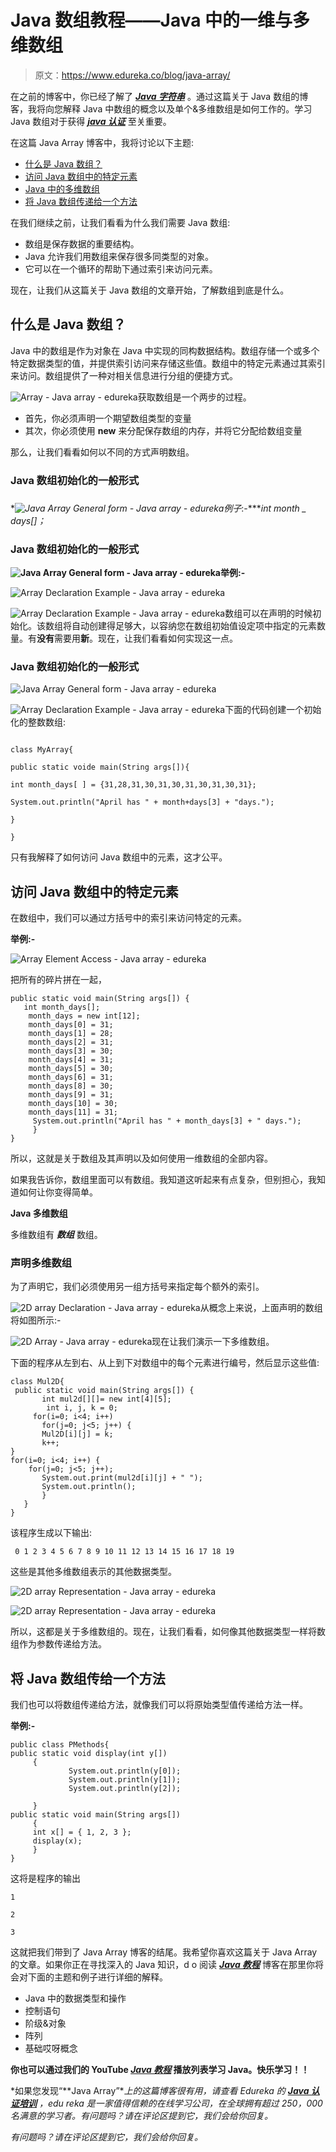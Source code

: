 # Java 数组教程——Java 中的一维与多维数组

> 原文：<https://www.edureka.co/blog/java-array/>

在之前的博客中，你已经了解了 ***[Java 字符串](https://www.edureka.co/blog/java-string/)*** 。通过这篇关于 Java 数组的博客，我将向您解释 Java 中数组的概念以及单个&多维数组是如何工作的。学习 Java 数组对于获得 ***[java 认证](https://www.edureka.co/java-j2ee-soa-training)*** 至关重要。

在这篇 Java Array 博客中，我将讨论以下主题:

*   [什么是 Java 数组？](#WhatisJavaArray?)
*   [访问 Java 数组中的特定元素](#AccessingaSpecificElementinaJavaArray)
*   [Java 中的多维数组](#MultidimensionalArraysinJava)
*   [将 Java 数组传递给一个方法](#PassingJavaArraytoaMethod)

在我们继续之前，让我们看看为什么我们需要 Java 数组:

*   数组是保存数据的重要结构。
*   Java 允许我们用数组来保存很多同类型的对象。
*   它可以在一个循环的帮助下通过索引来访问元素。



现在，让我们从这篇关于 Java 数组的文章开始，了解数组到底是什么。

## **什么是 Java 数组？**

Java 中的数组是作为对象在 Java 中实现的同构数据结构。数组存储一个或多个特定数据类型的值，并提供索引访问来存储这些值。数组中的特定元素通过其索引来访问。数组提供了一种对相关信息进行分组的便捷方式。

![Array - Java array - edureka](img/611d6fe1b2b0df9b1f85284494894a45.png)获取数组是一个两步的过程。

*   首先，你必须声明一个期望数组类型的变量
*   其次，你必须使用 **new** 来分配保存数组的内存，并将它分配给数组变量

那么，让我们看看如何以不同的方式声明数组。

### **Java 数组初始化的一般形式**

### 

**![Java Array General form - Java array - edureka](img/bc841ee924290f365c8abdcc728ec05d.png)例子*:-****int month _ days[]；* 

### **Java 数组初始化的一般形式**

**![Java Array General form - Java array - edureka](img/7085fe4878d5aa4e05f0f0177843b92f.png)举例:-** 

![Array Declaration Example - Java array - edureka](img/a3f9bd863f2359359d0e349a0f73756c.png)

![Array Declaration Example - Java array - edureka](img/619e5c27bb27342d6c17e32b6259cab1.png)数组可以在声明的时候初始化。该数组将自动创建得足够大，以容纳您在数组初始值设定项中指定的元素数量。有**没有**需要用**新**。现在，让我们看看如何实现这一点。

### **Java 数组初始化的一般形式**

![Java Array General form - Java array - edureka](img/8e75d22da71133e7deeedd015645873b.png)

![Array Declaration Example - Java array - edureka](img/0e481c7db05a19bb60bebe58c139f456.png)下面的代码创建一个初始化的整数数组:

```

class MyArray{

public static voide main(String args[]){

int month_days[ ] = {31,28,31,30,31,30,31,30,31,30,31};

System.out.println("April has " + month+days[3] + "days.");

}

}

```

只有我解释了如何访问 Java 数组中的元素，这才公平。

## **访问 Java 数组中的特定元素**

在数组中，我们可以通过方括号中的索引来访问特定的元素。

**举例:-**

![Array Element Access - Java array - edureka](img/fe54cdb626f3e916b13d121a10945036.png)

把所有的碎片拼在一起，

```
public static void main(String args[]) {
   int month_days[];
    month_days = new int[12];
    month_days[0] = 31;
    month_days[1] = 28;
    month_days[2] = 31;
    month_days[3] = 30;
    month_days[4] = 31;
    month_days[5] = 30;
    month_days[6] = 31;
    month_days[8] = 30;
    month_days[9] = 31;
    month_days[10] = 30;
    month_days[11] = 31;
     System.out.println("April has " + month_days[3] + " days.");
     }
}

```

所以，这就是关于数组及其声明以及如何使用一维数组的全部内容。

如果我告诉你，数组里面可以有数组。我知道这听起来有点复杂，但别担心，我知道如何让你变得简单。

**Java 多维数组**

多维数组有 ***数组*** 数组。

### **声明多维数组**

为了声明它，我们必须使用另一组方括号来指定每个额外的索引。

![2D array Declaration - Java array - edureka](img/052142f063c725e8d8681522047943a8.png)从概念上来说，上面声明的数组将如图所示:-

![2D Array - Java array - edureka](img/e30ec48ac090cd57e6daaa6fd0e7b0ff.png)现在让我们演示一下多维数组。

下面的程序从左到右、从上到下对数组中的每个元素进行编号，然后显示这些值:

```
class Mul2D{
 public static void main(String args[]) {
       int mul2d[][]= new int[4][5];
        int i, j, k = 0;
     for(i=0; i<4; i++)
       for(j=0; j<5; j++) {
       Mul2D[i][j] = k;
       k++;
}
for(i=0; i<4; i++) {
    for(j=0; j<5; j++);
       System.out.print(mul2d[i][j] + " ");
       System.out.println();
       }
   }
}

```

该程序生成以下输出:

```
 0 1 2 3 4 5 6 7 8 9 10 11 12 13 14 15 16 17 18 19 
```

这些是其他多维数组表示的其他数据类型。

![2D array Representation - Java array - edureka](img/07d48d45de529d322fc59d24e0252d41.png)

![2D array Representation - Java array - edureka](img/aefa7e1a909bca3e99f9e152f7da91ed.png)

所以，这都是关于多维数组的。现在，让我们看看，如何像其他数据类型一样将数组作为参数传递给方法。

## **将 Java 数组传给一个方法**

我们也可以将数组传递给方法，就像我们可以将原始类型值传递给方法一样。

**举例:-**

```
public class PMethods{
public static void display(int y[])
     {
             System.out.println(y[0]);
             System.out.println(y[1]);
             System.out.println(y[2]);

     }
public static void main(String args[])
     {
     int x[] = { 1, 2, 3 };
     display(x);
     }
}

```

这将是程序的输出

```
1

2

3
```

这就把我们带到了 Java Array 博客的结尾。我希望你喜欢这篇关于 Java Array 的文章。如果你正在寻找深入的 Java 知识，d o 阅读 ***[Java 教程](https://www.edureka.co/blog/java-tutorial/)*** 博客在那里你将会对下面的主题和例子进行详细的解释。

*   Java 中的数据类型和操作
*   控制语句
*   阶级&对象
*   阵列
*   基础哎呀概念

**你也可以通过我们的 YouTube [*Java 教程*](https://www.youtube.com/playlist?list=PL9ooVrP1hQOFR25JoQW3h3n5pBs77e6KU) 播放列表学习 Java。快乐学习！！**

*如果您发现“**Java Array”**上的这篇博客很有用，请查看 Edureka 的 **[Java 认证培训](https://www.edureka.co/java-j2ee-soa-training)** ，edu reka 是一家值得信赖的在线学习公司，在全球拥有超过 250，000 名满意的学习者。有问题吗？请在评论区提到它，我们会给你回复。*

*有问题吗？请在评论区提到它，我们会给你回复。*